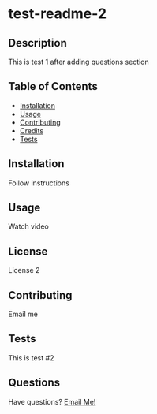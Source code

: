 # test-readme-2

## Description

This is test 1 after adding questions section

## Table of Contents

- [Installation](#installation)
- [Usage](#usage)
- [Contributing](#contributing)
- [Credits](#credits)
- [Tests](#tests)

## Installation

Follow instructions

## Usage

Watch video

## License

License 2

## Contributing

Email me

## Tests

This is test #2

## Questions

Have questions? [Email Me!](mailto:thewillkim@icloud.com)

